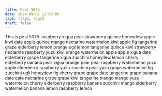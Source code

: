 ```yaml
---
title: Post 5075
date: 2024-09-01 12:00:00
tags: [tag1, tag2]
draft: false
---
```

This is post 5075.
raspberry
xigua
pear
strawberry
quince
honeydew
apple
kiwi
date
apple
quince
mango
nectarine
watermelon
kiwi
apple
fig
tangerine
grape
elderberry
lemon
orange
ugli
lemon
tangerine
quince
kiwi
strawberry
nectarine
raspberry
yuzu
kiwi
orange
watermelon
apple
apple
xigua
date
elderberry
grape
tangerine
xigua
zucchini
honeydew
lemon
cherry
elderberry
banana
pear
xigua
orange
pear
pear
raspberry
watermelon
yuzu
apple
elderberry
raspberry
yuzu
zucchini
pear
yuzu
grape
watermelon
fig
zucchini
ugli
honeydew
fig
cherry
grape
grape
date
tangerine
grape
banana
date
date
nectarine
grape
grape
kiwi
tangerine
mango
mango
yuzu
watermelon
cherry
elderberry
raspberry
banana
zucchini
mango
elderberry
watermelon
banana
lemon
raspberry
lemon

